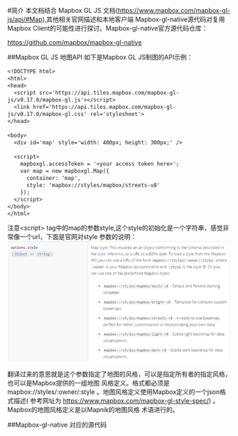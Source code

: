 #简介
本文档结合 Mapbox GL JS 文档(https://www.mapbox.com/mapbox-gl-js/api/#Map),其他相关官网描述和本地客户端
Mapbox-gl-native源代码对复用Mapbox Client的可能性进行探讨。Mapbox-gl-native官方源代码仓库：

https://github.com/mapbox/mapbox-gl-native

##Mapbox GL JS 地图API
如下是Mapbox GL JS制图的API示例：

	<!DOCTYPE html>
	<html>
	<head>
	  <script src='https://api.tiles.mapbox.com/mapbox-gl-js/v0.17.0/mapbox-gl.js'></script>
	  <link href='https://api.tiles.mapbox.com/mapbox-gl-js/v0.17.0/mapbox-gl.css' rel='stylesheet'>
	</head>

	<body>
	  <div id='map' style='width: 400px; height: 300px;' />

	  <script>
		mapboxgl.accessToken = '<your access token here>';
		var map = new mapboxgl.Map({
		  container: 'map',
		  style: 'mapbox://styles/mapbox/streets-v8'
		});
	  </script>
	</body>
	</html>

注意&lt;script> tag中的map的参数style,这个style的初始化是一个字符串，感觉非常像一个url，下面是官网对style
参数的说明：![map_style](./glgs/map_style.png)

翻译过来的意思就是这个参数指定了地图的风格，可以是指定所有者的指定风格，也可以是Mapbox提供的一组地图
风格定义。格式都必须是 mapbox://styles/:owner/:style 。地图风格定义使用Mapbox定义的一个json格式描述(
参考网址为 https://www.mapbox.com/mapbox-gl-style-spec/) 。Mapbox的地图风格定义是以Mapnik的地图风格
术语进行的。

##Mapbox-gl-native 对应的源代码


